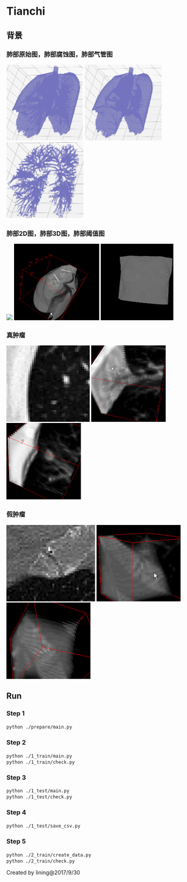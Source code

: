 # Tianchi

## 背景
### 肺部原始图，肺部腐蚀图，肺部气管图
<img src="fig/1.png" height="200"/> <img src="fig/2.png" height="200"/> <img src="fig/3.png" height="200"/>

### 肺部2D图，肺部3D图，肺部阈值图
<img src="fig/21.gif" height="200"/> <img src="fig/22.gif" height="200"/> <img src="fig/23.gif" height="200"/>

### 真肿瘤
<img src="fig/31.gif" height="200"/> <img src="fig/32.gif" height="200"/> <img src="fig/33.gif" height="200"/>

### 假肿瘤
<img src="fig/41.gif" height="200"/> <img src="fig/42.gif" height="200"/> <img src="fig/43.gif" height="200"/>

## Run
### Step 1
`python ./prepare/main.py`

### Step 2
```
python ./1_train/main.py
python ./1_train/check.py
```

### Step 3
```
python ./1_test/main.py
python ./1_test/check.py
```
### Step 4
`python ./1_test/save_csv.py`

### Step 5
```
python ./2_train/create_data.py
python ./2_train/check.py
```

Created by lining@2017/9/30
